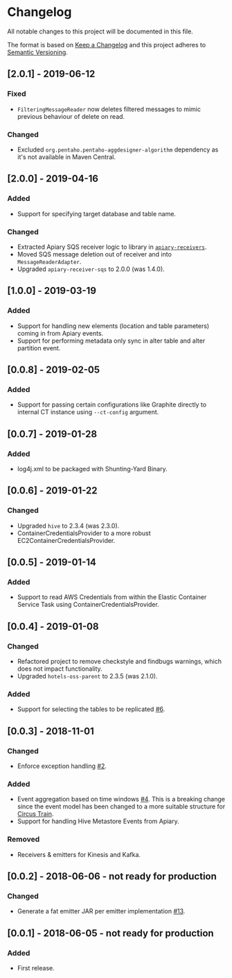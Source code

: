 # Changelog
All notable changes to this project will be documented in this file.

The format is based on [Keep a Changelog](http://keepachangelog.com/en/1.0.0/) and this project adheres to [Semantic Versioning](http://semver.org/spec/v2.0.0.html).

## [2.0.1] - 2019-06-12
### Fixed
* `FilteringMessageReader` now deletes filtered messages to mimic previous behaviour of delete on read.

### Changed
- Excluded `org.pentaho.pentaho-aggdesigner-algorithm` dependency as it's not available in Maven Central.

## [2.0.0] - 2019-04-16
### Added
* Support for specifying target database and table name.

### Changed
* Extracted Apiary SQS receiver logic to library in [`apiary-receivers`](https://github.com/ExpediaInc/apiary-extensions/tree/master/apiary-receivers).
* Moved SQS message deletion out of receiver and into `MessageReaderAdapter`.
* Upgraded `apiary-receiver-sqs` to 2.0.0 (was 1.4.0).

## [1.0.0] - 2019-03-19
### Added
* Support for handling new elements (location and table parameters) coming in from Apiary events.
* Support for performing metadata only sync in alter table and alter partition event.

## [0.0.8] - 2019-02-05
### Added
* Support for passing certain configurations like Graphite directly to internal CT instance using `--ct-config` argument.

## [0.0.7] - 2019-01-28
### Added
* log4j.xml to be packaged with Shunting-Yard Binary.

## [0.0.6] - 2019-01-22
### Changed
* Upgraded `hive` to 2.3.4 (was 2.3.0).
* ContainerCredentialsProvider to a more robust EC2ContainerCredentialsProvider.

## [0.0.5] - 2019-01-14
### Added
* Support to read AWS Credentials from within the Elastic Container Service Task using ContainerCredentialsProvider.

## [0.0.4] - 2019-01-08
### Changed
* Refactored project to remove checkstyle and findbugs warnings, which does not impact functionality.
* Upgraded `hotels-oss-parent` to 2.3.5 (was 2.1.0).
### Added
* Support for selecting the tables to be replicated [#6](https://github.com/HotelsDotCom/shunting-yard/issues/6).

## [0.0.3] - 2018-11-01
### Changed
* Enforce exception handling [#2](https://github.com/HotelsDotCom/shunting-yard/issues/2).

### Added
* Event aggregation based on time windows [#4](https://github.com/HotelsDotCom/shunting-yard/issues/4). This is a breaking change since the event model has been changed to a more suitable structure for [Circus Train](https://github.com/HotelsDotCom/circus-train).
* Support for handling Hive Metastore Events from Apiary.

### Removed
* Receivers & emitters for Kinesis and Kafka.

## [0.0.2] - 2018-06-06 - not ready for production
### Changed
* Generate a fat emitter JAR per emitter implementation [#13](https://github.com/HotelsDotCom/shunting-yard/issues/13).

## [0.0.1] - 2018-06-05 - not ready for production
### Added
* First release.
